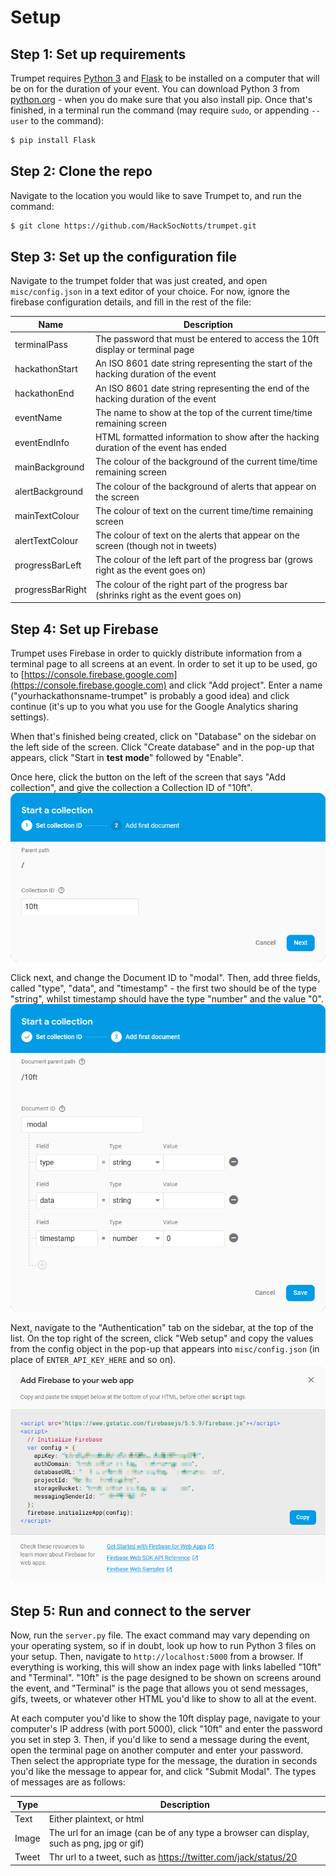 # Setup

## Step 1: Set up requirements

Trumpet requires [Python 3](https://python.org) and [Flask](http://flask.pocoo.org/) to be installed on a computer that will be on for the duration of your event. You can download Python 3 from [python.org](https://www.python.org/downloads/) - when you do make sure that you also install pip. Once that's finished, in a terminal run the command (may require `sudo`, or appending `--user` to the command):

```bash
$ pip install Flask
```

## Step 2: Clone the repo

Navigate to the location you would like to save Trumpet to, and run the command:

```bash
$ git clone https://github.com/HackSocNotts/trumpet.git
```

## Step 3: Set up the configuration file

Navigate to the trumpet folder that was just created, and open `misc/config.json` in a text editor of your choice. For now, ignore the firebase configuration details, and fill in the rest of the file:

| Name             | Description                                                                           |
|------------------|---------------------------------------------------------------------------------------|
| terminalPass     | The password that must be entered to access the 10ft display or terminal page         |
| hackathonStart   | An ISO 8601 date string representing the start of the hacking duration of the event   |
| hackathonEnd     | An ISO 8601 date string representing the end of the hacking duration of the event     |
| eventName        | The name to show at the top of the current time/time remaining screen                 |
| eventEndInfo     | HTML formatted information to show after the hacking duration of the event has ended  |
| mainBackground   | The colour of the background of the current time/time remaining screen                |
| alertBackground  | The colour of the background of alerts that appear on the screen                      |
| mainTextColour   | The colour of text on the current time/time remaining screen                          |
| alertTextColour  | The colour of text on the alerts that appear on the screen (though not in tweets)     |
| progressBarLeft  | The colour of the left part of the progress bar (grows right as the event goes on)    |
| progressBarRight | The colour of the right part of the progress bar (shrinks right as the event goes on) |

## Step 4: Set up Firebase

Trumpet uses Firebase in order to quickly distribute information from a terminal page to all screens at an event. In order to set it up to be used, go to [https://console.firebase.google.com](https://console.firebase.google.com) and click "Add project". Enter a name ("yourhackathonsname-trumpet" is probably a good idea) and click continue (it's up to you what you use for the Google Analytics sharing settings).

When that's finished being created, click on "Database" on the sidebar on the left side of the screen. Click "Create database" and in the pop-up that appears, click "Start in **test mode**" followed by "Enable".

Once here, click the button on the left of the screen that says "Add collection", and give the collection a Collection ID of "10ft".
![Step 4 Part 1](img/setup_step4_1.png)

Click next, and change the Document ID to "modal". Then, add three fields, called "type", "data", and "timestamp" - the first two should be of the type "string", whilst timestamp should have the type "number" and the value "0".
![Step 4 Part 2](img/setup_step4_2.png)

Next, navigate to the "Authentication" tab on the sidebar, at the top of the list. On the top right of the screen, click "Web setup" and copy the values from the config object in the pop-up that appears into `misc/config.json` (in place of `ENTER_API_KEY_HERE` and so on).
![Step 4 Part 3](img/setup_step4_3.png)

## Step 5: Run and connect to the server

Now, run the `server.py` file. The exact command may vary depending on your operating system, so if in doubt, look up how to run Python 3 files on your setup. Then, navigate to `http://localhost:5000` from a browser. If everything is working, this will show an index page with links labelled "10ft" and "Terminal". "10ft" is the page designed to be shown on screens around the event, and "Terminal" is the page that allows you ot send messages, gifs, tweets, or whatever other HTML you'd like to show to all at the event.

At each computer you'd like to show the 10ft display page, navigate to your computer's IP address (with port 5000), click "10ft" and enter the password you set in step 3. Then, if you'd like to send a message during the event, open the terminal page on another computer and enter your password. Then select the appropriate type for the message, the duration in seconds you'd like the message to appear for, and click "Submit Modal". The types of messages are as follows:

| Type  | Description                                                                              |
|-------|------------------------------------------------------------------------------------------|
| Text  | Either plaintext, or html                                                                |
| Image | The url for an image (can be of any type a browser can display, such as png, jpg or gif) |
| Tweet | Thr url to a tweet, such as https://twitter.com/jack/status/20                           |
